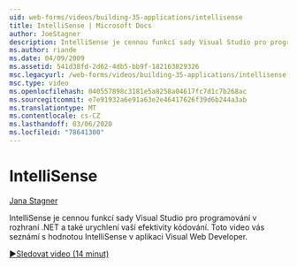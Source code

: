 ```yaml
---
uid: web-forms/videos/building-35-applications/intellisense
title: IntelliSense | Microsoft Docs
author: JoeStagner
description: IntelliSense je cennou funkcí sady Visual Studio pro programování v rozhraní .NET a také urychlení vaší efektivity kódování. Toto video bude zavádět...
ms.author: riande
ms.date: 04/09/2009
ms.assetid: 541d38fd-2d62-4db5-bb9f-182163829326
msc.legacyurl: /web-forms/videos/building-35-applications/intellisense
msc.type: video
ms.openlocfilehash: 040557898c3181e5a8258a04617fc7d1c7b268ac
ms.sourcegitcommit: e7e91932a6e91a63e2e46417626f39d6b244a3ab
ms.translationtype: MT
ms.contentlocale: cs-CZ
ms.lasthandoff: 03/06/2020
ms.locfileid: "78641300"
---
```

# <a name="intellisense"></a>IntelliSense

[Jana Stagner](https://github.com/JoeStagner)

IntelliSense je cennou funkcí sady Visual Studio pro programování v rozhraní .NET a také urychlení vaší efektivity kódování. Toto video vás seznámí s hodnotou IntelliSense v aplikaci Visual Web Developer.

[&#9654;Sledovat video (14 minut)](https://channel9.msdn.com/Blogs/ASP-NET-Site-Videos/intellisense)
